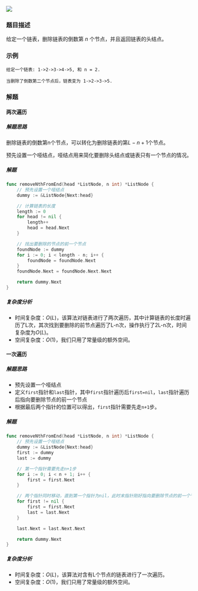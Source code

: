 ![](https://tva1.sinaimg.cn/large/006y8mN6ly1g95r6zww73j312k0u0q77.jpg)

### 题目描述

给定一个链表，删除链表的倒数第 *n* 个节点，并且返回链表的头结点。

### 示例

```
给定一个链表: 1->2->3->4->5, 和 n = 2.

当删除了倒数第二个节点后，链表变为 1->2->3->5.
```

### 解题

#### 两次遍历

##### 解题思路

删除链表的倒数第n个节点，可以转化为删除链表的第$L-n+1$个节点。

预先设置一个哑结点，哑结点用来简化要删除头结点或链表只有一个节点的情况。

##### 解题

```go
func removeNthFromEnd(head *ListNode, n int) *ListNode {
	// 预先设置一个哑结点
	dummy := &ListNode{Next:head}

	// 计算链表的长度
	length := 0
	for head != nil {
		length++
		head = head.Next
	}

	// 找出要删除的节点的前一个节点
	foundNode := dummy
	for i := 0; i < length - n; i++ {
		foundNode = foundNode.Next
	}
	foundNode.Next = foundNode.Next.Next

	return dummy.Next
}
```

##### 复杂度分析

- 时间复杂度：$O(L)$，该算法对链表进行了两次遍历，其中计算链表的长度时遍历了L次，其次找到要删除的前节点遍历了L-n次，操作执行了2L-n次，时间复杂度为$O(L)$。
- 空间复杂度：$O(1)$，我们只用了常量级的额外空间。

#### 一次遍历

##### 解题思路

- 预先设置一个哑结点
- 定义`first`指针和`last`指针，其中`first`指针遍历后`first=nil`，`last`指针遍历后指向要删除节点的前一个节点
- 根据最后两个指针的位置可以得出，`first`指针需要先走`n+1`步。

##### 解题

```go
func removeNthFromEnd(head *ListNode, n int) *ListNode {
	// 预先设置一个哑结点
	dummy := &ListNode{Next:head}
	first := dummy
	last := dummy

	// 第一个指针需要先走n+1步
	for i := 0; i < n + 1; i++ {
		first = first.Next
	}

	// 两个指针同时移动，直到第一个指针为nil，此时末指针刚好指向要删除节点的前一个节点
	for first != nil {
		first = first.Next
		last = last.Next
	}

	last.Next = last.Next.Next

	return dummy.Next
}
```

##### 复杂度分析

- 时间复杂度：$O(L)$，该算法对含有L个节点的链表进行了一次遍历。
- 空间复杂度：$O(1)$，我们只用了常量级的额外空间。